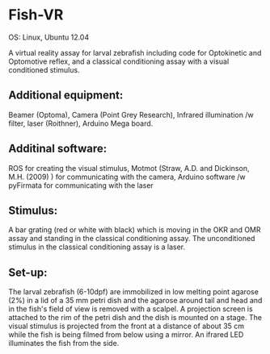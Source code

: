 Fish-VR
=======

OS: Linux, Ubuntu 12.04

A virtual reality assay for larval zebrafish including code for Optokinetic and Optomotive reflex, and a classical conditioning assay with a visual conditioned stimulus.

Additional equipment: 
---------------------
Beamer (Optoma), Camera (Point Grey Research), Infrared illumination /w filter, laser (Roithner), Arduino Mega board. 

Additinal software: 
-------------------
ROS for creating the visual stimulus, Motmot (Straw, A.D. and Dickinson, M.H. (2009) 
) for communicating with the camera, Arduino software /w pyFirmata for communicating with the laser

Stimulus:
---------

A bar grating (red or white with black) which is moving in the OKR and OMR assay and standing in the classical conditioning assay. 
The unconditioned stimulus in the classical conditioning assay is a laser. 

Set-up:
-------
The larval zebrafish (6-10dpf) are immobilized in low melting point agarose (2%) in a lid of a 35 mm petri dish and the agarose around tail and head and in the fish's field of view is removed with a scalpel. A projection screen is attached to the rim of the petri dish and the dish is mounted on a stage. The visual stimulus is projected from the front at a distance of about 35 cm while the fish is being filmed from below using a mirror. An ifrared LED illuminates the fish from the side. 


